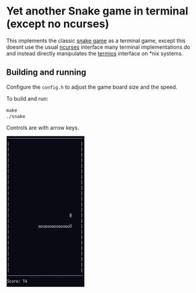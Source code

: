 # Yet another Snake game in terminal (except no ncurses)
This implements the classic [snake game](https://en.wikipedia.org/wiki/Snake_(video_game_genre)) as a terminal
game, except this doesnt use the usual [ncurses](https://github.com/mirror/ncurses) interface many terminal implementations
do and instead directly manipulates the [termios](https://www.man7.org/linux/man-pages/man3/termios.3.html) 
interface on *nix systems.


## Building and running
Configure the `config.h` to adjust the game board size and the speed.

To build and run:
```
make
./snake
```
Controls are with arrow keys.

<img src="./assets/ex.png" style="height:400px">
